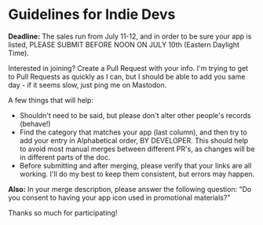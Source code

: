 # Guidelines for Indie Devs

**Deadline:** The sales run from July 11-12, and in order to be sure your app is listed, PLEASE SUBMIT BEFORE NOON ON JULY 10th (Eastern Daylight Time).

Interested in joining? Create a Pull Request with your info. I'm trying to get to Pull Requests as quickly as I can, but I should be able to add you same day - if it seems slow, just ping me on Mastodon.

A few things that will help:

- Shouldn't need to be said, but please don't alter other people's records (behave!)
- Find the category that matches your app (last column), and then try to add your entry in Alphabetical order, BY DEVELOPER. This should help to avoid most manual merges between different PR's, as changes will be in different parts of the doc.
- Before submitting and after merging, please verify that your links are all working. I'll do my best to keep them consistent, but errors may happen.

**Also:** In your merge description, please answer the following question: "Do you consent to having your app icon used in promotional materials?"

Thanks so much for participating!
